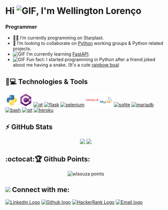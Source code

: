 # Hi <img alt="GIF" src="https://github.com/TheDudeThatCode/TheDudeThatCode/blob/master/Assets/wave.gif" width="35vw"/>, I'm Wellington Lorenço
### Programmer

- 👨‍💻 I’m currently programming on Starplast. 
- 🐍 I’m looking to collaborate on [Python](https://github.com/python) working groups & Python related projects. 
- <img alt="GIF" src="https://github.com/TheDudeThatCode/TheDudeThatCode/blob/master/Assets/powerup.gif" width="20vw" /> I’m currently learning [FastAPI](https://fastapi.tiangolo.com/).
- <img alt="GIF" src="https://github.com/TheDudeThatCode/TheDudeThatCode/blob/master/Assets/coin.gif" width="20vw" /> Fun fact: I started programming in Python after a friend joked about me having a snake. (It's a cute [rainbow boa](https://en.wikipedia.org/wiki/Rainbow_boa))



## 🚀💻 Technologies & Tools
[<img src="https://raw.githubusercontent.com/devicons/devicon/master/icons/python/python-original.svg" alt="python" width="40vw"/>](https://www.python.org)
[<img src="https://raw.githubusercontent.com/devicons/devicon/master/icons/csharp/csharp-original.svg" alt="csharp" width="40vw"/>](https://www.w3schools.com/cs)
[<img src="https://upload.wikimedia.org/wikipedia/commons/0/0b/Qt_logo_2016.svg" alt="qt" width="40vw"/>](https://www.qt.io)
[<img src="https://www.vectorlogo.zone/logos/pocoo_flask/pocoo_flask-icon.svg" alt="flask" width="40vw"/>](https://flask.palletsprojects.com/) 
[<img src="https://raw.githubusercontent.com/detain/svg-logos/780f25886640cef088af994181646db2f6b1a3f8/svg/selenium-logo.svg" alt="selenium" width="40vw"/>](https://www.selenium.dev)
[<img src="https://raw.githubusercontent.com/devicons/devicon/master/icons/oracle/oracle-original.svg" alt="oracle" width="40"/>](https://www.oracle.com/)
[<img src="https://raw.githubusercontent.com/devicons/devicon/master/icons/mysql/mysql-original-wordmark.svg" alt="mysql" width="40vw"/>]("https://www.mysql.com/)
[<img src="https://www.vectorlogo.zone/logos/sqlite/sqlite-icon.svg" alt="sqlite" width="40vw"/>](https://www.sqlite.org/)
[<img src="https://www.vectorlogo.zone/logos/mariadb/mariadb-icon.svg" alt="mariadb" width="40vw"/>](https://mariadb.org/)
[<img src="https://www.vectorlogo.zone/logos/gnu_bash/gnu_bash-icon.svg" alt="bash" width="40vw"/>](https://www.gnu.org/software/bash/)
[<img src="https://www.vectorlogo.zone/logos/git-scm/git-scm-icon.svg" alt="git" width="40vw"/>](https://git-scm.com/)
[<img src="https://www.vectorlogo.zone/logos/heroku/heroku-icon.svg" alt="heroku" width="40vw"/>](https://heroku.com)
<!-- [<img src="https://cdn.worldvectorlogo.com/logos/microsoft-sql-server.svg" alt="mssql" width="40vw">](https://www.microsoft.com/en-us/sql-server) -->
<!-- 
[<img src="https://raw.githubusercontent.com/devicons/devicon/master/icons/javascript/javascript-original.svg" alt="javascript" width="40vw"/>](https://developer.mozilla.org/en-US/docs/Web/JavaScript)
[<img src="https://raw.githubusercontent.com/devicons/devicon/master/icons/php/php-original.svg" alt="php" width="40vw"/>](https://www.php.net") 
-->


## ⚡ GitHub Stats
<p align='center'>
  <a href="#"><img src="https://github-readme-stats.vercel.app/api/top-langs/?username=wlsouza&hide=JavaScript&layout=compact&show_icons=true&theme=chartreuse-dark"></a> 
  <a href="#"><img src="https://github-readme-stats.vercel.app/api?username=wlsouza&count_private=true&show_icons=true&theme=chartreuse-dark"></a>
</p>


## :octocat:🏆️ Github Points: 
<p align="center">
    <img src="https://github-profile-trophy.vercel.app/?username=wlsouza&theme=darkhub&margin-w=7&hide_border=true" alt="wlsouza points"/>
</p>


## <img src="https://github.com/TheDudeThatCode/TheDudeThatCode/blob/master/Assets/Handshake.gif" height="32px"> Connect with me:
[<img src="https://github.com/TheDudeThatCode/TheDudeThatCode/blob/master/Assets/Linkedin.svg" alt="Linkedin Logo" width="40vw">](https://in.linkedin.com/in/wellingtonlorenco)
[<img src="https://cdn.svgporn.com/logos/github-icon.svg" alt="Github logo" width="40vw">](https://github.com/wlsouza)
[<img src="https://github.com/TheDudeThatCode/TheDudeThatCode/blob/master/Assets/HackerRank.svg" alt="HackerRank Logo" width="40vw">](https://www.hackerrank.com/wlsouza) [<img src="https://github.com/TheDudeThatCode/TheDudeThatCode/blob/master/Assets/Gmail.svg" alt="Email logo" width="40vw">](mailto:wlsouza@protonmail.com)

